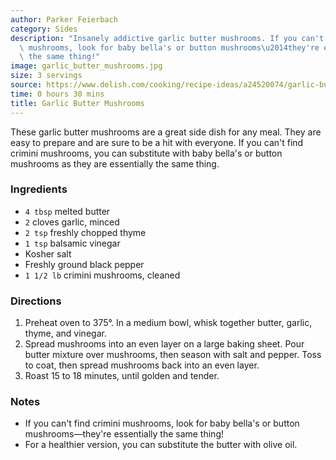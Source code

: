 ```yaml
---
author: Parker Feierbach
category: Sides
description: "Insanely addictive garlic butter mushrooms. If you can't find crimini\
  \ mushrooms, look for baby bella's or button mushrooms\u2014they're essentially\
  \ the same thing!"
image: garlic_butter_mushrooms.jpg
size: 3 servings
source: https://www.delish.com/cooking/recipe-ideas/a24520074/garlic-butter-mushrooms-recipe/
time: 0 hours 30 mins
title: Garlic Butter Mushrooms
---
```

These garlic butter mushrooms are a great side dish for any meal. They are easy to prepare and are sure to be a hit with everyone. If you can't find crimini mushrooms, you can substitute with baby bella's or button mushrooms as they are essentially the same thing.

### Ingredients

* `4 tbsp` melted butter
* `2` cloves garlic, minced
* `2 tsp` freshly chopped thyme
* `1 tsp` balsamic vinegar
* Kosher salt
* Freshly ground black pepper
* `1 1/2 lb` crimini mushrooms, cleaned

### Directions

1. Preheat oven to 375°. In a medium bowl, whisk together butter, garlic, thyme, and vinegar.
2. Spread mushrooms into an even layer on a large baking sheet. Pour butter mixture over mushrooms, then season with salt and pepper. Toss to coat, then spread mushrooms back into an even layer.
3. Roast 15 to 18 minutes, until golden and tender.

### Notes

* If you can't find crimini mushrooms, look for baby bella's or button mushrooms—they're essentially the same thing!
* For a healthier version, you can substitute the butter with olive oil.